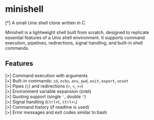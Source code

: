 # minishell

[*] A small Unix shell clone written in C.

Minishell is a lightweight shell built from scratch, designed to replicate essential features of a Unix shell environment. It supports command execution, pipelines, redirections, signal handling, and built-in shell commands.

## Features

[>] Command execution with arguments  
[>] Built-in commands: `cd`, `echo`, `env`, `pwd`, `exit`, `export`, `unset`  
[>] Pipes (`|`) and redirections (`>`, `<`, `>>`)  
[>] Environment variable expansion (`$VAR`)  
[>] Quoting support (single `'`, double `"`)  
[>] Signal handling (`Ctrl+C`, `Ctrl+\`)  
[>] Command history (if readline is used)  
[>] Error messages and exit codes similar to bash

